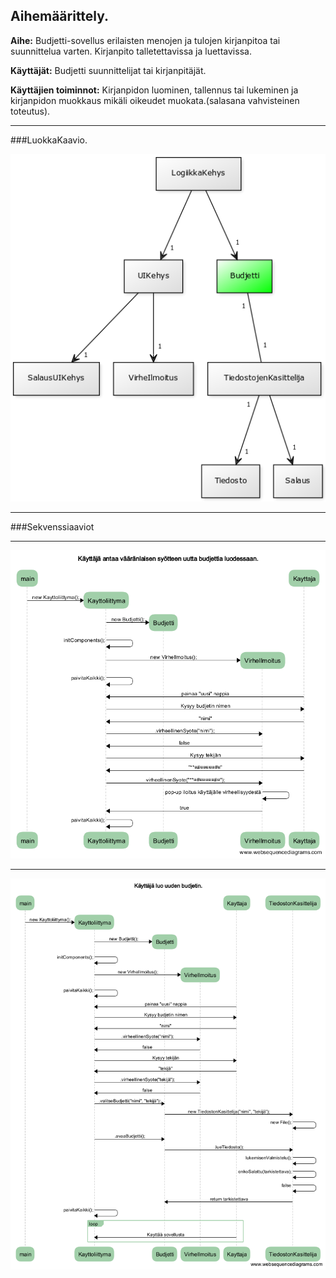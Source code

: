## Aihemäärittely.

**Aihe:** Budjetti-sovellus erilaisten menojen ja tulojen kirjanpitoa tai suunnittelua varten. Kirjanpito talletettavissa ja luettavissa. 

**Käyttäjät:** Budjetti suunnittelijat tai kirjanpitäjät.

**Käyttäjien toiminnot:** Kirjanpidon luominen, tallennus tai lukeminen ja kirjanpidon muokkaus mikäli oikeudet muokata.(salasana vahvisteinen toteutus).

---

###LuokkaKaavio.

![Luokka kaavio](/dokumentaatio/budjetointisovellus.png)

---

###Sekvenssiaaviot

---

![Sekvenssi Kaavio1](/dokumentaatio/sekvenssikaavio1.png)

---

![Sekvenssi Kaavio2](/dokumentaatio/sekvenssikaavio2.png)
